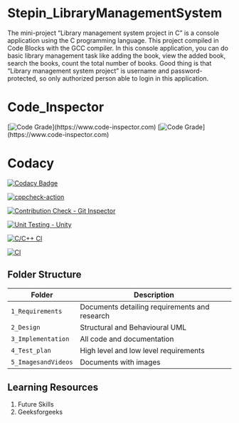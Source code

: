 # Stepin_LibraryManagementSystem
The mini-project “Library management system project in C” is a console application using the C programming language. This project compiled in Code Blocks with the GCC compiler. In this console application, you can do basic library management task like adding the book, view the added book, search the books, count the total number of books. Good thing is that “Library management system project” is username and password-protected, so only authorized person able to login in this application.

# Code_Inspector
[![Code Grade](https://www.code-inspector.com/project/27453/score/svg?branch=main&kill_cache=1")](https://www.code-inspector.com)
[![Code Grade](https://www.code-inspector.com/project/27453/status/svg?branch=main&kill_cache=1")](https://www.code-inspector.com)

# Codacy
[![Codacy Badge](https://app.codacy.com/project/badge/Grade/20dd587e99b34badb04a17a2c6360c3d)](https://www.codacy.com/gh/Sushma-B-Hosamani/Stepin_LibraryManagementSystem/dashboard?utm_source=github.com&amp;utm_medium=referral&amp;utm_content=Sushma-B-Hosamani/Stepin_LibraryManagementSystem&amp;utm_campaign=Badge_Grade)

[![cppcheck-action](https://github.com/Sushma-B-Hosamani/Stepin_LibraryManagementSystem/actions/workflows/cppcheck.yml/badge.svg)](https://github.com/Sushma-B-Hosamani/Stepin_LibraryManagementSystem/actions/workflows/cppcheck.yml)

[![Contribution Check - Git Inspector](https://github.com/Sushma-B-Hosamani/Stepin_LibraryManagementSystem/actions/workflows/gitinspector.yml/badge.svg)](https://github.com/Sushma-B-Hosamani/Stepin_LibraryManagementSystem/actions/workflows/gitinspector.yml)

[![Unit Testing - Unity](https://github.com/Sushma-B-Hosamani/Stepin_LibraryManagementSystem/actions/workflows/unity.yml/badge.svg)](https://github.com/Sushma-B-Hosamani/Stepin_LibraryManagementSystem/actions/workflows/unity.yml)

[![C/C++ CI](https://github.com/Sushma-B-Hosamani/Stepin_LibraryManagementSystem/actions/workflows/c-build.yml/badge.svg)](https://github.com/Sushma-B-Hosamani/Stepin_LibraryManagementSystem/actions/workflows/c-build.yml)


[![CI](https://github.com/Sushma-B-Hosamani/Stepin_LibraryManagementSystem/actions/workflows/main.yml/badge.svg)](https://github.com/Sushma-B-Hosamani/Stepin_LibraryManagementSystem/actions/workflows/main.yml)

## Folder Structure
|Folder             | Description |
|-------------------| -----------------------------------------|
| `1_Requirements`   | Documents detailing requirements and research|
| `2_Design`         | Structural and Behavioural UML|
| `3_Implementation` | All code and documentation|
| `4_Test_plan`      | High level and low level requirements|
| `5_ImagesandVideos`      | Documents with images|

## Learning Resources
1. Future Skills
2. Geeksforgeeks
